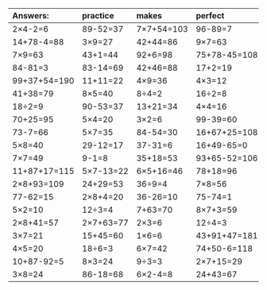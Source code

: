 | Answers: | practice | makes | perfect | ! |
| :--- | :--- | :--- | :--- | :--- |
| 2×4-2=6 | 89-52=37 | 7×7+54=103 | 96-89=7 | 35+69+36=140 | 
| 14+78-4=88 | 3×9=27 | 42+44=86 | 9×7=63 | 9×3+57=84 | 
| 7×9=63 | 43+1=44 | 92+6=98 | 75+78-45=108 | 37+43=80 | 
| 84-81=3 | 83-14=69 | 42+46=88 | 17+2=19 | 7+51=58 | 
| 99+37+54=190 | 11+11=22 | 4×9=36 | 4×3=12 | 7×4-16=12 | 
| 41+38=79 | 8×5=40 | 8÷4=2 | 16÷2=8 | 2×4=8 | 
| 18÷2=9 | 90-53=37 | 13+21=34 | 4×4=16 | 99-15=84 | 
| 70+25=95 | 5×4=20 | 3×2=6 | 99-39=60 | 77-51=26 | 
| 73-7=66 | 5×7=35 | 84-54=30 | 16+67+25=108 | 2×7-11=3 | 
| 5×8=40 | 29-12=17 | 37-31=6 | 16+49-65=0 | 7×5-19=16 | 
| 7×7=49 | 9-1=8 | 35+18=53 | 93+65-52=106 | 70+68+17=155 | 
| 11+87+17=115 | 5×7-13=22 | 6×5+16=46 | 78+18=96 | 5×3-5=10 | 
| 2×8+93=109 | 24+29=53 | 36÷9=4 | 7×8=56 | 33+34+53=120 | 
| 77-62=15 | 2×8+4=20 | 36-26=10 | 75-74=1 | 7×2=14 | 
| 5×2=10 | 12÷3=4 | 7+63=70 | 8×7+3=59 | 8×4=32 | 
| 2×8+41=57 | 2×7+63=77 | 2×3=6 | 12÷4=3 | 55+71-2=124 | 
| 3×7=21 | 15+45=60 | 1×6=6 | 43+91+47=181 | 72÷8=9 | 
| 4×5=20 | 18÷6=3 | 6×7=42 | 74+50-6=118 | 79-71=8 | 
| 10+87-92=5 | 8×3=24 | 9÷3=3 | 2×7+15=29 | 16÷8=2 | 
| 3×8=24 | 86-18=68 | 6×2-4=8 | 24+43=67 | 8×2=16 | 
